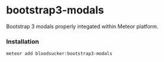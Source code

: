 # bootstrap3-modals

Bootstrap 3 modals properly integated within Meteor platform.

### Installation

```bash
meteor add bloodsucker:bootstrap3-modals
```
